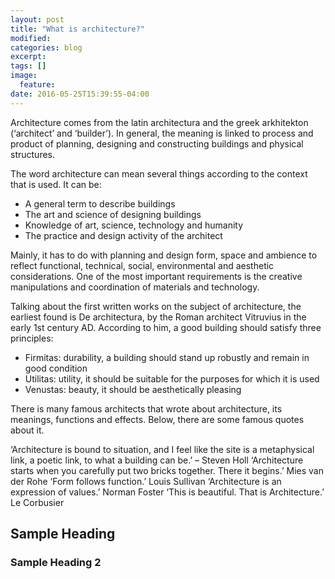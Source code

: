 ```yaml
---
layout: post
title: "What is architecture?"
modified:
categories: blog
excerpt:
tags: []
image:
  feature:
date: 2016-05-25T15:39:55-04:00
---
```


Architecture comes from the latin architectura and the greek arkhitekton (‘architect’ and ‘builder’). In general, the meaning is linked to process and product of planning, designing and constructing buildings and physical structures.

The word architecture can mean several things according to the context that is used. It can be:

* A general term to describe buildings
* The art and science of designing buildings
* Knowledge of art, science, technology and humanity
* The practice and design activity of the architect

Mainly, it has to do with planning and design form, space and ambience to reflect functional, technical, social, environmental and aesthetic considerations. One of the most important requirements is the creative manipulations and coordination of materials and technology.

Talking about the first written works on the subject of architecture, the earliest found is De architectura, by the Roman architect Vitruvius in the early 1st century AD. According to him, a good building should satisfy three principles:

* Firmitas: durability, a building should stand up robustly and remain in good condition
* Utilitas: utility, it should be suitable for the purposes for which it is used
* Venustas: beauty, it should be aesthetically pleasing

There is many famous architects that wrote about architecture, its meanings, functions and effects. Below, there are some famous quotes about it.

‘Architecture is bound to situation, and I feel like the site is a metaphysical link, a poetic link, to what a building can be.’ – Steven Holl
‘Architecture starts when you carefully put two bricks together. There it begins.’ Mies van der Rohe
‘Form follows function.’ Louis Sullivan
‘Architecture is an expression of values.’ Norman Foster
‘This is beautiful. That is Architecture.’ Le Corbusier




## Sample Heading

### Sample Heading 2

[jekyll-gh]: https://github.com/jekyll/jekyll
[jekyll]:    http://jekyllrb.com
